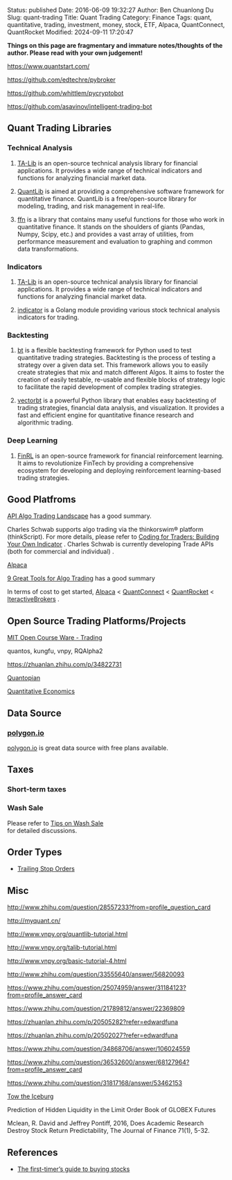 Status: published
Date: 2016-06-09 19:32:27
Author: Ben Chuanlong Du
Slug: quant-trading
Title: Quant Trading
Category: Finance
Tags: quant, quantitative, trading, investment, money, stock, ETF, Alpaca, QuantConnect, QuantRocket
Modified: 2024-09-11 17:20:47

**Things on this page are fragmentary and immature notes/thoughts of the author. Please read with your own judgement!**

https://www.quantstart.com/

https://github.com/edtechre/pybroker

https://github.com/whittlem/pycryptobot

https://github.com/asavinov/intelligent-trading-bot

## Quant Trading Libraries

### Technical Analysis

1. [TA-Lib](https://github.com/TA-Lib/ta-lib)
    is an open-source technical analysis library for financial applications. 
    It provides a wide range of technical indicators and functions for analyzing financial market data.

2. [QuantLib](https://github.com/lballabio/quantlib)
    is aimed at providing a comprehensive software framework for quantitative finance. 
    QuantLib is a free/open-source library for modeling, trading, and risk management in real-life.

3. [ffn](https://github.com/pmorissette/ffn)
    is a library that contains many useful functions 
    for those who work in quantitative finance. 
    It stands on the shoulders of giants (Pandas, Numpy, Scipy, etc.) 
    and provides a vast array of utilities, 
    from performance measurement and evaluation to graphing and common data transformations.

### Indicators

1. [TA-Lib](https://github.com/TA-Lib/ta-lib)
    is an open-source technical analysis library for financial applications. 
    It provides a wide range of technical indicators and functions for analyzing financial market data.

2. [indicator](https://github.com/cinar/indicator)
    is a Golang module providing various stock technical analysis indicators for trading.

### Backtesting 

1. [bt](https://github.com/pmorissette/bt)
    is a flexible backtesting framework 
    for Python used to test quantitative trading strategies. 
    Backtesting is the process of testing a strategy over a given data set. 
    This framework allows you to easily create strategies that mix and match different Algos. 
    It aims to foster the creation of easily testable, 
    re-usable and flexible blocks of strategy logic 
    to facilitate the rapid development of complex trading strategies.

2. [vectorbt](https://github.com/polakowo/vectorbt)
    is a powerful Python library that enables easy backtesting 
    of trading strategies, financial data analysis, and visualization. 
    It provides a fast and efficient engine for quantitative finance research and algorithmic trading.

### Deep Learning

1. [FinRL](https://github.com/AI4Finance-Foundation/FinRL)
    is an open-source framework for financial reinforcement learning. 
    It aims to revolutionize FinTech by providing a comprehensive ecosystem 
    for developing and deploying reinforcement learning-based trading strategies.

## Good Platfroms

[API Algo Trading Landscape](https://alpaca.markets/learn/algo-trading-landscape/)
has a good summary.

Charles Schwab supports algo trading via the thinkorswim® platform (thinkScript).
For more details,
please refer to
[Coding for Traders: Building Your Own Indicator](https://www.schwab.com/learn/story/coding-traders-building-your-own-indicator)
.
Charles Schwab is currently developing Trade APIs 
(both for commercial and individual)
.

[Alpaca](https://alpaca.markets/)

[9 Great Tools for Algo Trading](https://medium.com/hackernoon/9-great-tools-for-algo-trading-e0938a6856cd)
has a good summary 

In terms of cost to get started,
[Alpaca](https://alpaca.markets/) < [QuantConnect](https://www.quantconnect.com/pricing) < [QuantRocket](https://www.quantrocket.com/pricing/)
< [IteractiveBrokers](https://www.interactivebrokers.com/en/home.php)
.

## Open Source Trading Platforms/Projects

[MIT Open Course Ware - Trading](https://ocw.mit.edu/search/ocwsearch.htm?q=trading)

quantos, kungfu, vnpy, RQAlpha2

https://zhuanlan.zhihu.com/p/34822731

[Quantopian](https://github.com/quantopian)

[Quantitative Economics](https://python.quantecon.org/)

## Data Source

### [polygon.io](https://polygon.io/pricing)
[polygon.io](https://polygon.io/pricing)
is great data source with free plans available.

## Taxes

### Short-term taxes

### Wash Sale

Please refer to 
[Tips on Wash Sale]( https://www.legendu.net/misc/blog/tips-on-wash-sale )  
for detailed discussions.

## Order Types

- [Trailing Stop Orders](https://www.schwab.com/learn/story/trailing-stop-orders-mastering-order-types)

## Misc

http://www.zhihu.com/question/28557233?from=profile_question_card

http://myquant.cn/

http://www.vnpy.org/quantlib-tutorial.html

http://www.vnpy.org/talib-tutorial.html

http://www.vnpy.org/basic-tutorial-4.html

http://www.zhihu.com/question/33555640/answer/56820093

https://www.zhihu.com/question/25074959/answer/31184123?from=profile_answer_card

https://www.zhihu.com/question/21789812/answer/22369809

https://zhuanlan.zhihu.com/p/20505282?refer=edwardfuna

https://zhuanlan.zhihu.com/p/20502027?refer=edwardfuna

https://www.zhihu.com/question/34868706/answer/106024559

https://www.zhihu.com/question/36532600/answer/68127964?from=profile_answer_card

https://www.zhihu.com/question/31817168/answer/53462153

[Tow the Iceburg](https://www.zhihu.com/question/23667442/answer/28965906)

Prediction of Hidden Liquidity in the Limit Order Book of GLOBEX Futures

Mclean, R. David and Jeffrey Pontiff, 2016, Does Academic Research Destroy Stock Return Predictability, The Journal of Finance 71(1), 5-32.

## References

- [The first-timer’s guide to buying stocks](https://www.nerdwallet.com/m/investing/how-to-buy-stocks-cs?bucket_id=Without+Chase&gad_source=1&gclid=CjwKCAiAgeeqBhBAEiwAoDDhn-ZlWJMKfNxBXeHm5f7iTKol0KmclBRNnVBNIbOUYG_KFIesxDvyVhoCNegQAvD_BwE&gclsrc=aw.ds&mktg_body=2989&mktg_hline=19335&mktg_place=aud-2205081372215%3Akwd-21866581&model_execution_id=D27E7BC4-58F9-46C0-B087-21293245805C&nw_campaign_id=154950223590786600&utm_campaign=in_mktg_paid_072023_stocks_upper-funnel_broad_desktop&utm_content=ta&utm_medium=cpc&utm_source=goog&utm_term=learn+about+stocks)
